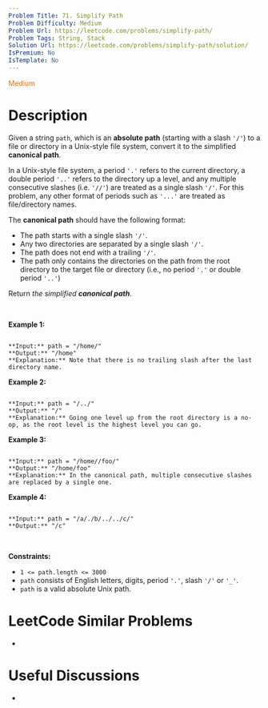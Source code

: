 ```yaml
---
Problem Title: 71. Simplify Path
Problem Difficulty: Medium
Problem Url: https://leetcode.com/problems/simplify-path/
Problem Tags: String, Stack
Solution Url: https://leetcode.com/problems/simplify-path/solution/
IsPremium: No
IsTemplate: No
---
```


<span style="color: rgb(239, 108, 0);">Medium</span>

# Description

Given a string `path`, which is an **absolute path** (starting with a slash `'/'`) to a file or directory in a Unix-style file system, convert it to the simplified **canonical path**.


In a Unix-style file system, a period `'.'` refers to the current directory, a double period `'..'` refers to the directory up a level, and any multiple consecutive slashes (i.e. `'//'`) are treated as a single slash `'/'`. For this problem, any other format of periods such as `'...'` are treated as file/directory names.


The **canonical path** should have the following format:


* The path starts with a single slash `'/'`.
* Any two directories are separated by a single slash `'/'`.
* The path does not end with a trailing `'/'`.
* The path only contains the directories on the path from the root directory to the target file or directory (i.e., no period `'.'` or double period `'..'`)


Return *the simplified **canonical path***.


 


**Example 1:**



```

**Input:** path = "/home/"
**Output:** "/home"
**Explanation:** Note that there is no trailing slash after the last directory name.

```

**Example 2:**



```

**Input:** path = "/../"
**Output:** "/"
**Explanation:** Going one level up from the root directory is a no-op, as the root level is the highest level you can go.

```

**Example 3:**



```

**Input:** path = "/home//foo/"
**Output:** "/home/foo"
**Explanation:** In the canonical path, multiple consecutive slashes are replaced by a single one.

```

**Example 4:**



```

**Input:** path = "/a/./b/../../c/"
**Output:** "/c"

```

 


**Constraints:**


* `1 <= path.length <= 3000`
* `path` consists of English letters, digits, period `'.'`, slash `'/'` or `'_'`.
* `path` is a valid absolute Unix path.




# LeetCode Similar Problems

- []()

# Useful Discussions

- []()
